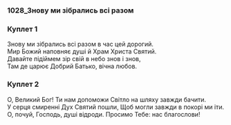 ### 1028_Знову ми зібрались всі разом
### Куплет 1
Знову ми зібрались всі разом в час цей дорогий. <br/>Мир Божий наповняє душі й Храм Христа Святий. <br/>Давайте підіймем зір свій в небо знов і знов, <br/>Там де царює Добрий Батько, вічна любов.
### Куплет 2
О, Великий Бог! Ти нам допоможи Світло на шляху завжди бачити.<br/>У серця смиренні Дух Святий пошли, Щоб могли завжди в покорі ми іти.<br/>О, почуй, Господь, душі відроди. Просимо Тебе: нас благослови!
